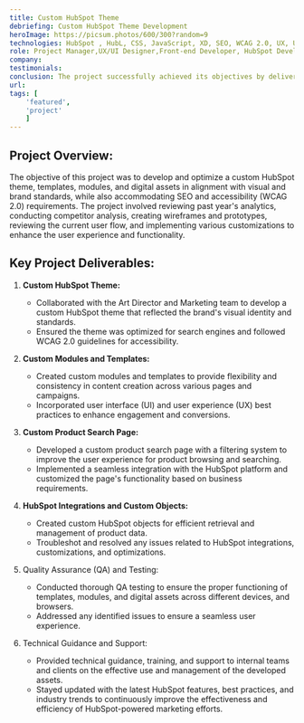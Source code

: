 ```yaml
---
title: Custom HubSpot Theme
debriefing: Custom HubSpot Theme Development
heroImage: https://picsum.photos/600/300?random=9
technologies: HubSpot , HubL, CSS, JavaScript, XD, SEO, WCAG 2.0, UX, UI
role: Project Manager,UX/UI Designer,Front-end Developer, HubSpot Developer
company: 
testimonials:
conclusion: The project successfully achieved its objectives by delivering a custom HubSpot theme, templates, modules, and digital assets that aligned with the brand's visual and brand standards while ensuring SEO and accessibility requirements were met.
url:
tags: [
	'featured',
	'project'
	]
---
```


## Project Overview:
The objective of this project was to develop and optimize a custom HubSpot theme, templates, modules, and digital assets in alignment with visual and brand standards, while also accommodating SEO and accessibility (WCAG 2.0) requirements. The project involved reviewing past year's analytics, conducting competitor analysis, creating wireframes and prototypes, reviewing the current user flow, and implementing various customizations to enhance the user experience and functionality.

## Key Project Deliverables:
1. **Custom HubSpot Theme:**
   - Collaborated with the Art Director and Marketing team to develop a custom HubSpot theme that reflected the brand's visual identity and standards.
   - Ensured the theme was optimized for search engines and followed WCAG 2.0 guidelines for accessibility.

2. **Custom Modules and Templates:**
   - Created custom modules and templates to provide flexibility and consistency in content creation across various pages and campaigns.
   - Incorporated user interface (UI) and user experience (UX) best practices to enhance engagement and conversions.

3. **Custom Product Search Page:**
   - Developed a custom product search page with a filtering system to improve the user experience for product browsing and searching.
   - Implemented a seamless integration with the HubSpot platform and customized the page's functionality based on business requirements.

4. **HubSpot Integrations and Custom Objects:**
   - Created custom HubSpot objects for efficient retrieval and management of product data.
   - Troubleshot and resolved any issues related to HubSpot integrations, customizations, and optimizations.

5. Quality Assurance (QA) and Testing:
   - Conducted thorough QA testing to ensure the proper functioning of templates, modules, and digital assets across different devices, and browsers.
   - Addressed any identified issues to ensure a seamless user experience.

6. Technical Guidance and Support:
   - Provided technical guidance, training, and support to internal teams and clients on the effective use and management of the developed assets.
   - Stayed updated with the latest HubSpot features, best practices, and industry trends to continuously improve the effectiveness and efficiency of HubSpot-powered marketing efforts.
